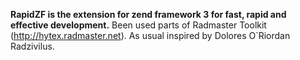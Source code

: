 **RapidZF is the extension for zend framework 3 for fast, rapid and effective development.**
Been used parts of Radmaster Toolkit (http://hytex.radmaster.net).
As usual inspired by Dolores O\`Riordan Radzivilus.

